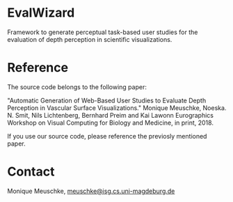 # EvalWizard
Framework to generate perceptual task-based user studies for the evaluation of depth perception  in scientific visualizations.

# Reference
The source code belongs to the following paper: 

  "Automatic Generation of Web-Based User Studies to Evaluate Depth Perception in Vascular Surface Visualizations."
  Monique Meuschke, Noeska. N. Smit, Nils Lichtenberg, Bernhard Preim and Kai Lawonn
  Eurographics Workshop on Visual Computing for Biology and Medicine, in print, 2018.
  
If you use our source code, please reference the previosly mentioned paper.

# Contact
Monique Meuschke, meuschke@isg.cs.uni-magdeburg.de
